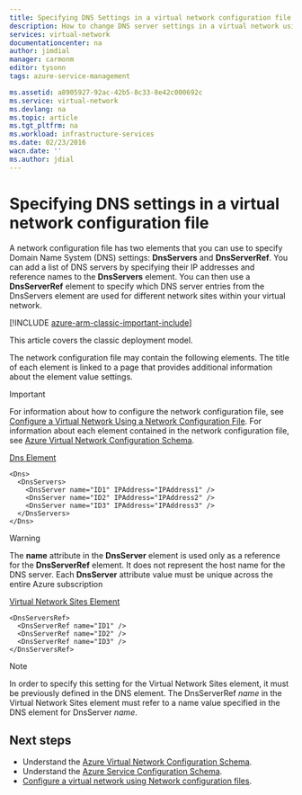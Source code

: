 ```yaml
---
title: Specifying DNS Settings in a virtual network configuration file | Azure
description: How to change DNS server settings in a virtual network using a virtual network configuration file in the classic deployment model
services: virtual-network
documentationcenter: na
author: jimdial
manager: carmonm
editor: tysonn
tags: azure-service-management

ms.assetid: a8905927-92ac-42b5-8c33-8e42c000692c
ms.service: virtual-network
ms.devlang: na
ms.topic: article
ms.tgt_pltfrm: na
ms.workload: infrastructure-services
ms.date: 02/23/2016
wacn.date: ''
ms.author: jdial
---
```


# Specifying DNS settings in a virtual network configuration file
A network configuration file has two elements that you can use to specify Domain Name System (DNS) settings: **DnsServers** and **DnsServerRef**. You can add a list of DNS servers by specifying their IP addresses and reference names to the **DnsServers** element. You can then use a **DnsServerRef** element to specify which DNS server entries from the DnsServers element are used for different network sites within your virtual network.

[!INCLUDE [azure-arm-classic-important-include](../../includes/azure-arm-classic-important-include.md)]

This article covers the classic deployment model.

The network configuration file may contain the following elements. The title of each element is linked to a page that provides additional information about the element value settings.

> [!IMPORTANT]
> For information about how to configure the network configuration file, see [Configure a Virtual Network Using a Network Configuration File](virtual-networks-using-network-configuration-file.md). For information about each element contained in the network configuration file, see [Azure Virtual Network Configuration Schema](https://msdn.microsoft.com/zh-cn/library/azure/jj157100.aspx).
> 
> 

[Dns Element](https://msdn.microsoft.com/zh-cn/library/azure/jj157100)

    <Dns>
      <DnsServers>
        <DnsServer name="ID1" IPAddress="IPAddress1" />
        <DnsServer name="ID2" IPAddress="IPAddress2" />
        <DnsServer name="ID3" IPAddress="IPAddress3" />
      </DnsServers>
    </Dns>

> [!WARNING]
> The **name** attribute in the **DnsServer** element is used only as a reference for the **DnsServerRef** element. It does not represent the host name for the DNS server. Each **DnsServer** attribute value must be unique across the entire Azure subscription
> 
> 

[Virtual Network Sites Element](https://msdn.microsoft.com/zh-cn/library/azure/jj157100)

    <DnsServersRef>
      <DnsServerRef name="ID1" />
      <DnsServerRef name="ID2" />
      <DnsServerRef name="ID3" />
    </DnsServersRef>

> [!NOTE]
> In order to specify this setting for the Virtual Network Sites element, it must be previously defined in the DNS element. The DnsServerRef *name* in the Virtual Network Sites element must refer to a name value specified in the DNS element for DnsServer *name*.
> 
> 

## Next steps
* Understand the [Azure Virtual Network Configuration Schema](https://msdn.microsoft.com/zh-cn/library/azure/jj157100).
* Understand the [Azure Service Configuration Schema](https://msdn.microsoft.com/zh-cn/library/azure/ee758710).
* [Configure a virtual network using Network configuration files](virtual-networks-using-network-configuration-file.md).